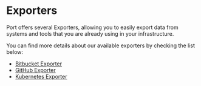 # Exporters

Port offers several Exporters, allowing you to easily export data from systems and tools that you are already using in your infrastructure.

You can find more details about our available exporters by checking the list below:

- [Bitbucket Exporter](./bitbucket-exporter/bitbucket-exporter.md)
- [GitHub Exporter](./github-exporter/github-exporter.md)
- [Kubernetes Exporter](./k8s-exporter/k8s-exporter.md)
